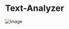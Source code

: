 # Text-Analyzer
![Image](https://github.com/user-attachments/assets/3197ea9c-2188-42c0-a9dd-0d5bc3969a34)
